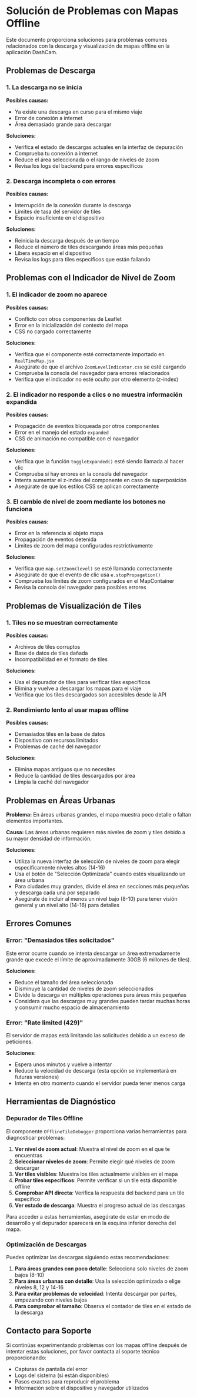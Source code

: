 # Solución de Problemas con Mapas Offline

Este documento proporciona soluciones para problemas comunes relacionados con la descarga y visualización de mapas offline en la aplicación DashCam.

## Problemas de Descarga

### 1. La descarga no se inicia

**Posibles causas:**
- Ya existe una descarga en curso para el mismo viaje
- Error de conexión a internet
- Área demasiado grande para descargar

**Soluciones:**
- Verifica el estado de descargas actuales en la interfaz de depuración
- Comprueba tu conexión a internet
- Reduce el área seleccionada o el rango de niveles de zoom
- Revisa los logs del backend para errores específicos

### 2. Descarga incompleta o con errores

**Posibles causas:**
- Interrupción de la conexión durante la descarga
- Límites de tasa del servidor de tiles
- Espacio insuficiente en el dispositivo

**Soluciones:**
- Reinicia la descarga después de un tiempo
- Reduce el número de tiles descargando áreas más pequeñas
- Libera espacio en el dispositivo
- Revisa los logs para tiles específicos que están fallando

## Problemas con el Indicador de Nivel de Zoom

### 1. El indicador de zoom no aparece

**Posibles causas:**
- Conflicto con otros componentes de Leaflet
- Error en la inicialización del contexto del mapa
- CSS no cargado correctamente

**Soluciones:**
- Verifica que el componente esté correctamente importado en `RealTimeMap.jsx`
- Asegúrate de que el archivo `ZoomLevelIndicator.css` se esté cargando
- Comprueba la consola del navegador para errores relacionados
- Verifica que el indicador no esté oculto por otro elemento (z-index)

### 2. El indicador no responde a clics o no muestra información expandida

**Posibles causas:**
- Propagación de eventos bloqueada por otros componentes
- Error en el manejo del estado `expanded`
- CSS de animación no compatible con el navegador

**Soluciones:**
- Verifica que la función `toggleExpanded()` esté siendo llamada al hacer clic
- Comprueba si hay errores en la consola del navegador
- Intenta aumentar el z-index del componente en caso de superposición
- Asegúrate de que los estilos CSS se aplican correctamente

### 3. El cambio de nivel de zoom mediante los botones no funciona

**Posibles causas:**
- Error en la referencia al objeto mapa
- Propagación de eventos detenida
- Límites de zoom del mapa configurados restrictivamente

**Soluciones:**
- Verifica que `map.setZoom(level)` se esté llamando correctamente
- Asegúrate de que el evento de clic usa `e.stopPropagation()`
- Comprueba los límites de zoom configurados en el MapContainer
- Revisa la consola del navegador para posibles errores

## Problemas de Visualización de Tiles

### 1. Tiles no se muestran correctamente

**Posibles causas:**
- Archivos de tiles corruptos
- Base de datos de tiles dañada
- Incompatibilidad en el formato de tiles

**Soluciones:**
- Usa el depurador de tiles para verificar tiles específicos
- Elimina y vuelve a descargar los mapas para el viaje
- Verifica que los tiles descargados son accesibles desde la API

### 2. Rendimiento lento al usar mapas offline

**Posibles causas:**
- Demasiados tiles en la base de datos
- Dispositivo con recursos limitados
- Problemas de caché del navegador

**Soluciones:**
- Elimina mapas antiguos que no necesites
- Reduce la cantidad de tiles descargados por área
- Limpia la caché del navegador

## Problemas en Áreas Urbanas

**Problema:** En áreas urbanas grandes, el mapa muestra poco detalle o faltan elementos importantes.

**Causa:** Las áreas urbanas requieren más niveles de zoom y tiles debido a su mayor densidad de información.

**Soluciones:**
- Utiliza la nueva interfaz de selección de niveles de zoom para elegir específicamente niveles altos (14-16)
- Usa el botón de "Selección Optimizada" cuando estés visualizando un área urbana
- Para ciudades muy grandes, divide el área en secciones más pequeñas y descarga cada una por separado
- Asegúrate de incluir al menos un nivel bajo (8-10) para tener visión general y un nivel alto (14-16) para detalles

## Errores Comunes

### Error: "Demasiados tiles solicitados"

Este error ocurre cuando se intenta descargar un área extremadamente grande que excede el límite de aproximadamente 30GB (6 millones de tiles).

**Soluciones:**
- Reduce el tamaño del área seleccionada
- Disminuye la cantidad de niveles de zoom seleccionados
- Divide la descarga en múltiples operaciones para áreas más pequeñas
- Considera que las descargas muy grandes pueden tardar muchas horas y consumir mucho espacio de almacenamiento

### Error: "Rate limited (429)"

El servidor de mapas está limitando las solicitudes debido a un exceso de peticiones.

**Soluciones:**
- Espera unos minutos y vuelve a intentar
- Reduce la velocidad de descarga (esta opción se implementará en futuras versiones)
- Intenta en otro momento cuando el servidor pueda tener menos carga

## Herramientas de Diagnóstico

### Depurador de Tiles Offline

El componente `OfflineTileDebugger` proporciona varias herramientas para diagnosticar problemas:

1. **Ver nivel de zoom actual**: Muestra el nivel de zoom en el que te encuentras
2. **Seleccionar niveles de zoom**: Permite elegir qué niveles de zoom descargar
3. **Ver tiles visibles**: Muestra los tiles actualmente visibles en el mapa
4. **Probar tiles específicos**: Permite verificar si un tile está disponible offline
5. **Comprobar API directa**: Verifica la respuesta del backend para un tile específico
6. **Ver estado de descarga**: Muestra el progreso actual de las descargas

Para acceder a estas herramientas, asegúrate de estar en modo de desarrollo y el depurador aparecerá en la esquina inferior derecha del mapa.

### Optimización de Descargas

Puedes optimizar las descargas siguiendo estas recomendaciones:

1. **Para áreas grandes con poco detalle**: Selecciona solo niveles de zoom bajos (8-10)
2. **Para áreas urbanas con detalle**: Usa la selección optimizada o elige niveles 8, 12 y 14-16
3. **Para evitar problemas de velocidad**: Intenta descargar por partes, empezando con niveles bajos
4. **Para comprobar el tamaño**: Observa el contador de tiles en el estado de la descarga

## Contacto para Soporte

Si continúas experimentando problemas con los mapas offline después de intentar estas soluciones, por favor contacta al soporte técnico proporcionando:

- Capturas de pantalla del error
- Logs del sistema (si están disponibles)
- Pasos exactos para reproducir el problema
- Información sobre el dispositivo y navegador utilizados
